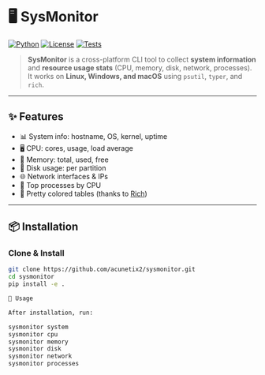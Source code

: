 # 🖥️ SysMonitor

[![Python](https://img.shields.io/badge/Python-3.7%2B-blue)](https://www.python.org/)
[![License](https://img.shields.io/badge/License-MIT-green.svg)](LICENSE)
[![Tests](https://github.com/yourusername/sysmonitor/actions/workflows/tests.yml/badge.svg)](https://github.com/yourusername/sysmonitor/actions)

> **SysMonitor** is a cross-platform CLI tool to collect **system information** and **resource usage stats** (CPU, memory, disk, network, processes).  
It works on **Linux, Windows, and macOS** using `psutil`, `typer`, and `rich`.

---

## ✨ Features
- 📊 System info: hostname, OS, kernel, uptime
- 🖥️ CPU: cores, usage, load average
- 💾 Memory: total, used, free
- 📂 Disk usage: per partition
- 🌐 Network interfaces & IPs
- 🔎 Top processes by CPU
- 🎨 Pretty colored tables (thanks to [Rich](https://github.com/Textualize/rich))

---

## 📦 Installation

### Clone & Install
```bash
git clone https://github.com/acunetix2/sysmonitor.git
cd sysmonitor
pip install -e .

🚀 Usage

After installation, run:

sysmonitor system
sysmonitor cpu
sysmonitor memory
sysmonitor disk
sysmonitor network
sysmonitor processes